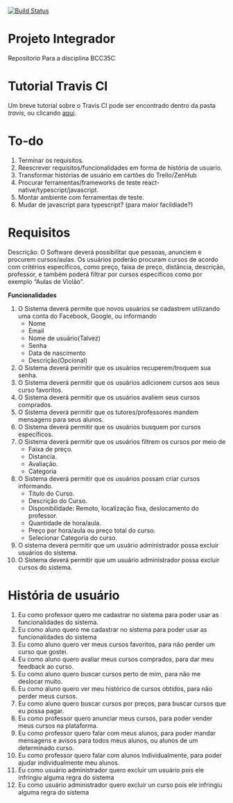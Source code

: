 [![Build Status](https://travis-ci.org/LucasHenriqueP/ProjetoIntegrador.svg?branch=master)](https://travis-ci.org/LucasHenriqueP/ProjetoIntegrador)
# Projeto Integrador
Repositorio Para a disciplina BCC35C

# Tutorial Travis CI

Um breve tutorial sobre o Travis CI pode ser encontrado dentro da pasta _travis_, ou clicando [aqui](https://github.com/LucasHenriqueP/ProjetoIntegrador/tree/master/tutorial).


# To-do
1. Terminar os requisitos.
2. Reescrever requisitos/funcionalidades em forma de história de usuario.
3. Transformar histórias de usuário em cartões do Trello/ZenHub
4. Procurar ferramentas/frameworks de teste react-native/typescript/javascript.
5. Montar ambiente com ferramentas de teste.
6. Mudar de javascript para typescript? (para maior facildiade?)


# Requisitos


Descrição: O Software deverá possibilitar que pessoas, anunciem e procurem cursos/aulas. Os usuários poderão procuram cursos de acordo com critérios específicos, como preço, faixa de preço, distância, descrição, professor, e também poderá filtrar por cursos específicos como por exemplo “Aulas de Violão”.


**Funcionalidades**


1. O Sistema deverá permite que novos usuários se cadastrem utilizando uma conta do Facebook, Google, ou informando
    *   Nome
    *   Email
    *   Nome de usuário(Talvez)
    *   Senha
    *   Data de nascimento
    *   Descrição(Opcional)
2. O Sistema deverá permitir que os usuários recuperem/troquem sua senha.
3. O Sistema deverá permitir que os usuários adicionem cursos aos seus curso favoritos.
4. O Sistema deverá permitir que os usuários avaliem seus cursos comprados.
5. O Sistema deverá permitir que os tutores/professores mandem mensagens para seus alunos.
6. O Sistema deverá permitir que os usuários busquem por cursos específicos.
7. O Sistema deverá permitir que os usuários filtrem os cursos por meio de
    *   Faixa de preço.
    *   Distancia.
    *   Avaliação.
    *   Categoria 
8.  O Sistema deverá permitir que os usuários possam criar cursos informando.
    *   Titulo do Curso.
    *   Descrição do Curso.
    *   Disponibilidade: Remoto, localização fixa, deslocamento do professor.
    *   Quantidade de hora/aula.
    *   Preço por hora/aula ou preço total do curso.
    *   Selecionar Categoria do curso.
9. O sistema deverá permitir que um usuário administrador possa excluir usuários do sistema.
10. O Sistema deverá permitir que um usuário administrador possa excluir cursos do sistema.

# História de usuário



1. Eu como professor quero me cadastrar no sistema para poder usar as funcionalidades do sistema.
2. Eu como aluno quero me cadastrar no sistema para poder usar as funcionalidades do sistema
3. Eu como aluno quero ver meus cursos favoritos, para não perder um curso que gostei.
4. Eu como aluno quero avaliar meus cursos comprados, para dar meu feedback ao curso.
5. Eu como aluno quero buscar cursos perto de mim, para não me deslocar muito.
6. Eu como aluno quero ver meu histórico de cursos obtidos, para não perder meus cursos.
7. Eu como aluno quero buscar cursos por preços, para buscar cursos que eu possa pagar.
8. Eu como professor quero anunciar meus cursos, para poder vender meus cursos na plataforma.
9. Eu como professor quero falar com meus alunos, para poder mandar mensagens e avisos para todos meus alunos, ou alunos de um determinado curso.
10. Eu como professor quero falar com alunos individualmente, para poder ajudar individualmente meu alunos.
11. Eu como usuário administrador quero excluir um usuário pois ele infringiu alguma regra do sistema
12. Eu como usuário administrador quero excluir un curso pois ele infringiu alguma regra do sistema
